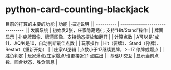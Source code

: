 # python-card-counting-blackjack
目前的打算的主要的功能
| 功能         | 描述说明                            |
| ---------- | ------------------------------- |
| 发牌系统  | 初始发2张，庄家隐藏1张；支持“Hit/Stand”操作    |
| 牌面显示  | 扑克牌图像、牌背图像、支持动态摆放和翻开            |
| 计算点数  | A可以是1或11，J/Q/K是10，自动判断最佳点数      |
| 玩家操作  | Hit（要牌）、Stand（停牌）、Restart（重新开始） |
| 庄家AI逻辑 | 点数小于17继续要牌，>=17 停牌或爆点           |
| 胜负判定  | 玩家爆点/庄家爆点/谁更接近21 点胜出            |
| 基础UI交互 | 显示当前点数、回合状态、胜负信息                |
